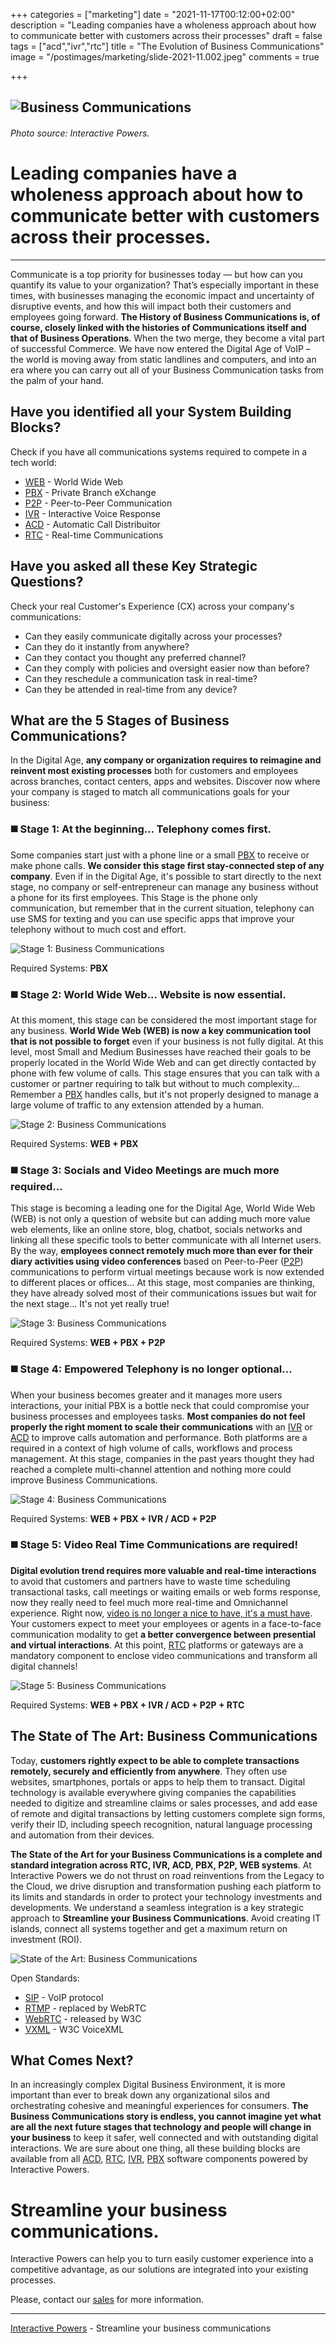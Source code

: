 +++
categories = ["marketing"]
date = "2021-11-17T00:12:00+02:00"
description = "Leading companies have a wholeness approach about how to communicate better with customers across their processes"
draft = false
tags = ["acd","ivr","rtc"]
title = "The Evolution of Business Communications"
image = "/postimages/marketing/slide-2021-11.002.jpeg"
comments = true

+++

![Business Communications](/postimages/marketing/slide-2021-11.002.jpeg)
-------
###### Photo source: Interactive Powers.

#	Leading companies have a wholeness approach about how to communicate better with customers across their processes.
-------
Communicate is a top priority for businesses today — but how can you quantify its value to your organization?  That’s especially important in these times, with businesses managing the economic impact and uncertainty of disruptive events, and how this will impact both their customers and employees going forward. **The History of Business Communications is, of course, closely linked with the histories of Communications itself and that of Business Operations**. When the two merge, they become a vital part of successful Commerce. We have now entered the Digital Age of VoIP – the world is moving away from static landlines and computers, and into an era where you can carry out all of your Business Communication tasks from the palm of your hand.

##	Have you identified all your System Building Blocks?

Check if you have all communications systems required to compete in a tech world:

- [WEB](https://en.wikipedia.org/wiki/World_Wide_Web) - World Wide Web
- [PBX](https://blog.ivrpowers.com/post/technologies/what-is-pbx/)	- Private Branch eXchange
- [P2P](https://blog.ivrpowers.com/post/technologies/what-is-peer-to-peer/)	- Peer-to-Peer Communication
- [IVR](https://blog.ivrpowers.com/post/technologies/what-is-ivr/)	- Interactive Voice Response
- [ACD](https://blog.ivrpowers.com/post/technologies/what-is-acd/)	- Automatic Call Distribuitor
- [RTC](https://blog.ivrpowers.com/post/technologies/what-is-rtc/)	- Real-time Communications

##	Have you asked all these Key Strategic Questions?

Check your real Customer's Experience (CX) across your company's communications:

- Can they easily communicate digitally across your processes?
- Can they do it instantly from anywhere? 
- Can they contact you thought any preferred channel? 
- Can they comply with policies and oversight easier now than before?
- Can they reschedule a communication task in real-time?
- Can they be attended in real-time from any device?

##	What are the 5 Stages of Business Communications?

In the Digital Age, **any company or organization requires to reimagine and reinvent most existing processes** both for customers and employees across branches, contact centers, apps and websites. Discover now where your company is staged to match all communications goals for your business:

###	◼️ Stage 1: At the beginning… Telephony comes first.

Some companies start just with a phone line or a small [PBX](https://blog.ivrpowers.com/post/technologies/what-is-pbx/) to receive or make phone calls. **We consider this stage first stay-connected step of any company**. Even if  in the Digital Age, it's possible to start directly to the next stage, no company or self-entrepreneur can manage any business without a phone for its first employees. This Stage is the phone only communication, but remember that in the current situation, telephony can use SMS for texting and you can use specific apps that improve your telephony without to much cost and effort.

![Stage 1: Business Communications](/postimages/marketing/slide-2021-11.004.png)

Required Systems: **PBX**

###	◼️ Stage 2: World Wide Web... Website is now essential.

At this moment, this stage can be considered the most important stage for any business. **World Wide Web (WEB) is now a key communication tool that is not possible to forget** even if your business is not fully digital. At this level, most Small and Medium Businesses have reached their goals to be properly located in the World Wide Web and can get directly contacted by phone with few volume of calls. This stage ensures that you can talk with a customer or partner requiring to talk but without to much complexity... Remember a [PBX](https://blog.ivrpowers.com/post/technologies/what-is-pbx/) handles calls, but it's not properly designed to manage a large volume of traffic to any extension attended by a human.

![Stage 2: Business Communications](/postimages/marketing/slide-2021-11.005.png)

Required Systems: **WEB + PBX**

###	◼️ Stage 3: Socials and Video Meetings are much more required...

This stage is becoming a leading one  for the Digital Age, World Wide Web (WEB) is not only a question of website but can adding much more value web elements, like an online store, blog, chatbot, socials networks and linking all these specific tools to better communicate with all Internet users. By the way, **employees connect remotely much more than ever for their diary activities using video conferences** based on Peer-to-Peer ([P2P](https://blog.ivrpowers.com/post/technologies/what-is-peer-to-peer/)) communications to perform virtual meetings because work is now extended to different places or offices... At this stage, most companies are thinking, they have already solved most of their communications issues but wait for the next stage... It's not yet really true!

![Stage 3: Business Communications](/postimages/marketing/slide-2021-11.006.png)

Required Systems: **WEB + PBX + P2P**

###	◼️ Stage 4: Empowered Telephony is no longer optional...

When your business becomes greater and it manages more users interactions, your initial PBX is a bottle neck that could compromise your business processes and employees tasks. **Most companies do not feel properly the right moment to scale their communications** with an [IVR](https://blog.ivrpowers.com/post/technologies/what-is-ivr/) or [ACD](https://blog.ivrpowers.com/post/technologies/what-is-acd/) to improve calls automation and performance. Both platforms are a required in a context of high volume of calls, workflows and process management. At this stage, companies in the past years thought they had reached a complete multi-channel attention and nothing more could improve Business Communications.

![Stage 4: Business Communications](/postimages/marketing/slide-2021-11.007.png)

Required Systems: **WEB + PBX + IVR / ACD + P2P**

###	◼️ Stage 5: Video Real Time Communications are required!

**Digital evolution trend requires more valuable and real-time interactions** to avoid that customers and partners have to waste time scheduling transactional tasks, call meetings or waiting emails or web forms response, now they really need to feel much more real-time and Omnichannel experience. Right now, [video is no longer a nice to have, it's a must have](https://blog.ivrpowers.com/post/trends/video-is-no-longer-a-nice-to-have-it-is-a-must-have/). Your customers expect to meet your employees or agents in a face-to-face communication modality to get **a better convergence between presential and virtual interactions**. At this point, [RTC](https://blog.ivrpowers.com/post/technologies/what-is-rtc/) platforms or gateways are a mandatory component to enclose video communications and transform all digital channels! 

![Stage 5: Business Communications](/postimages/marketing/slide-2021-11.008.png)

Required Systems: **WEB + PBX + IVR / ACD + P2P + RTC**

##	The State of The Art: Business Communications

Today, **customers rightly expect to be able to complete transactions remotely, securely and efficiently from anywhere**. They often use websites, smartphones, portals or apps to help them to transact. Digital technology is available everywhere giving companies the capabilities needed to digitize and streamline claims or sales processes, and add ease of remote and digital transactions by letting customers complete sign forms, verify their ID, including speech recognition, natural language processing and automation from their devices.

**The State of the Art for your Business Communications is a complete and standard integration across RTC, IVR, ACD, PBX, P2P, WEB systems**. At Interactive Powers we do not thrust on road reinventions from the Legacy to the Cloud, we drive disruption and transformation pushing each platform to its limits and standards in order to protect your technology investments and developments. We understand a seamless integration is a key strategic approach to **Streamline your Business Communications**. Avoid creating IT islands, connect all systems together and get a maximum return on investment (ROI).

![State of the Art: Business Communications](/postimages/marketing/slide-2021-11.003.png)

Open Standards:

- [SIP](https://blog.ivrpowers.com/post/products/video-rtc-sip-connect/) - VoIP protocol
- [RTMP](https://blog.ivrpowers.com/post/technologies/what-is-rtmp/) - replaced by WebRTC
- [WebRTC](https://blog.ivrpowers.com/post/technologies/what-is-webrtc/) - released by W3C
- [VXML](https://blog.ivrpowers.com/post/technologies/what-is-voicexml/) - W3C VoiceXML

##	What Comes Next?

In an increasingly complex Digital Business Environment, it is more important than ever to break down any organizational silos and orchestrating cohesive and meaningful experiences for consumers. **The Business Communications story is endless, you cannot imagine yet what are all the next future stages that technology and people will change in your business** to keep it safer, well connected and with outstanding digital interactions. We are sure about one thing, all these building blocks are available from all [ACD](https://blog.ivrpowers.com/post/technologies/what-is-acd/), [RTC](https://blog.ivrpowers.com/post/technologies/what-is-rtc/), [IVR](https://blog.ivrpowers.com/post/technologies/what-is-ivr/), [PBX](https://blog.ivrpowers.com/post/technologies/what-is-pbx/)  software components powered by Interactive Powers.

# Streamline your business communications.

Interactive Powers can help you to turn easily customer experience into a competitive advantage, as our solutions are integrated into your existing processes.

Please, contact our [sales](https://www.ivrpowers.com/support-services/) for more information.

---
[Interactive Powers](https://www.ivrpowers.com/) - Streamline your business communications
